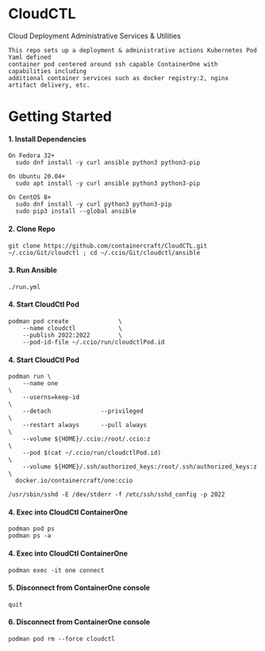 # CloudCTL
Cloud Deployment Administrative Services & Utilities

```
This repo sets up a deployment & administrative actions Kubernetes Pod Yaml defined 
container pod centered around ssh capable ContainerOne with capabilities including
additional container services such as docker registry:2, nginx artifact delivery, etc.
```

# Getting Started
####  1. Install Dependencies
```
On Fedora 32+
  sudo dnf install -y curl ansible python3 python3-pip

On Ubuntu 20.04+
  sudo apt install -y curl ansible python3 python3-pip

On CentOS 8+
  sudo dnf install -y curl python3 python3-pip
  sudo pip3 install --global ansible
```
####  2. Clone Repo
```
git clone https://github.com/containercraft/CloudCTL.git ~/.ccio/Git/cloudctl ; cd ~/.ccio/Git/cloudctl/ansible
```
####  3. Run Ansible
```
./run.yml
```
####  4. Start CloudCtl Pod
```
podman pod create              \
    --name cloudctl            \
    --publish 2022:2022        \
    --pod-id-file ~/.ccio/run/cloudctlPod.id
```
####  4. Start CloudCtl Pod
```
podman run \
    --name one                                                         \
    --userns=keep-id                                                   \
    --detach              --privileged                                 \
    --restart always      --pull always                                \
    --volume ${HOME}/.ccio:/root/.ccio:z                               \
    --pod $(cat ~/.ccio/run/cloudctlPod.id)                            \
    --volume ${HOME}/.ssh/authorized_keys:/root/.ssh/authorized_keys:z \
  docker.io/containercraft/one:ccio
```
```
/usr/sbin/sshd -E /dev/stderr -f /etc/ssh/sshd_config -p 2022
```
####  4. Exec into CloudCtl ContainerOne
```
podman pod ps
podman ps -a
```
####  4. Exec into CloudCtl ContainerOne
```
podman exec -it one connect
```
####  5. Disconnect from ContainerOne console
```
quit
```
####  6. Disconnect from ContainerOne console
```
podman pod rm --force cloudctl
```
